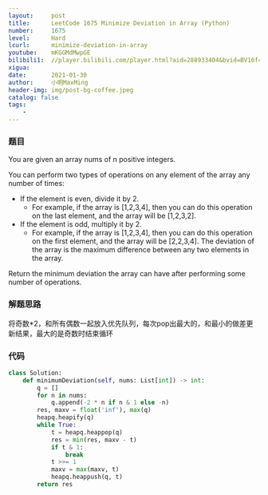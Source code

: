 ```yaml
---
layout:     post
title:      LeetCode 1675 Minimize Deviation in Array (Python)
number:     1675
level:      Hard
lcurl:      minimize-deviation-in-array
youtube:    mKGGMdMwpGE
bilibili1:  //player.bilibili.com/player.html?aid=288933404&bvid=BV16f4y167uf&cid=290387494&page=1
xigua:      
date:       2021-01-30
author:     小明MaxMing
header-img: img/post-bg-coffee.jpeg
catalog: false
tags:
    - 
---
```


### 题目

You are given an array nums of n positive integers.

You can perform two types of operations on any element of the array any number of times:

- If the element is even, divide it by 2.
  - For example, if the array is [1,2,3,4], then you can do this operation on the last element, and the array will be [1,2,3,2].
- If the element is odd, multiply it by 2.
  - For example, if the array is [1,2,3,4], then you can do this operation on the first element, and the array will be [2,2,3,4].
The deviation of the array is the maximum difference between any two elements in the array.

Return the minimum deviation the array can have after performing some number of operations.

### 解题思路

将奇数*2，和所有偶数一起放入优先队列，每次pop出最大的，和最小的做差更新结果，最大的是奇数时结束循环

### 代码
```python
class Solution:
    def minimumDeviation(self, nums: List[int]) -> int:
        q = []
        for n in nums:
            q.append(-2 * n if n & 1 else -n)
        res, maxv = float('inf'), max(q)
        heapq.heapify(q)
        while True:
            t = heapq.heappop(q)
            res = min(res, maxv - t)
            if t & 1:
                break
            t >>= 1
            maxv = max(maxv, t)
            heapq.heappush(q, t)
        return res
```
